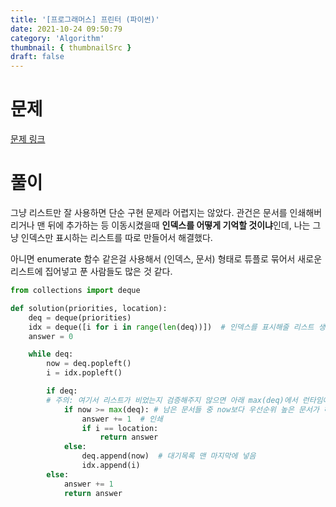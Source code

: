 ```yaml
---
title: '[프로그래머스] 프린터 (파이썬)'
date: 2021-10-24 09:50:79
category: 'Algorithm'
thumbnail: { thumbnailSrc }
draft: false
---
```




# 문제

[문제 링크](https://programmers.co.kr/learn/courses/30/lessons/42587)



# 풀이

그냥 리스트만 잘 사용하면 단순 구현 문제라 어렵지는 않았다. 관건은 문서를 인쇄해버리거나 맨 뒤에 추가하는 등 이동시켰을때 **인덱스를 어떻게 기억할 것이냐**인데,  나는 그냥 인덱스만 표시하는 리스트를 따로 만들어서 해결했다. 

아니면 enumerate 함수 같은걸 사용해서 (인덱스, 문서) 형태로 튜플로 묶어서 새로운 리스트에 집어넣고 푼 사람들도 많은 것 같다.



```python
from collections import deque

def solution(priorities, location):
    deq = deque(priorities)
    idx = deque([i for i in range(len(deq))])  # 인덱스를 표시해줄 리스트 생성 
    answer = 0

    while deq:
        now = deq.popleft()
        i = idx.popleft()

        if deq:  
        # 주의: 여기서 리스트가 비었는지 검증해주지 않으면 아래 max(deq)에서 런타임에러 발생
            if now >= max(deq): # 남은 문서들 중 now보다 우선순위 높은 문서가 하나도 없다면
                answer += 1  # 인쇄            
                if i == location:
                    return answer
            else: 
                deq.append(now)  # 대기목록 맨 마지막에 넣음  
                idx.append(i)        
        else:
            answer += 1
            return answer    
```

